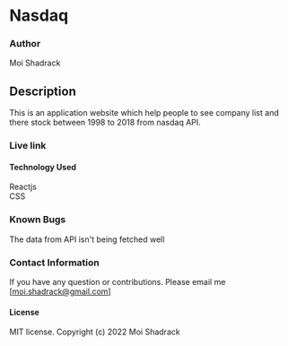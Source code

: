 # Nasdaq

### Author
Moi Shadrack

## Description
This is an application website which help people to see company list and there stock between 1998 to 2018 from nasdaq API. 

### Live link

#### Technology Used
Reactjs <br>
CSS


### Known Bugs
The data from API isn't being fetched well 

### Contact Information
If you have any question or contributions. Please email me [moi.shadrack@gmail.com]

#### License 
MIT license.
Copyright (c) 2022 Moi Shadrack